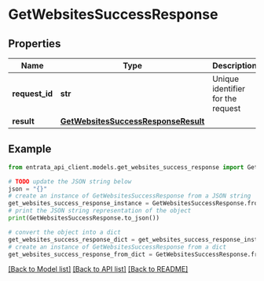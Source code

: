 # GetWebsitesSuccessResponse


## Properties

Name | Type | Description | Notes
------------ | ------------- | ------------- | -------------
**request_id** | **str** | Unique identifier for the request | 
**result** | [**GetWebsitesSuccessResponseResult**](GetWebsitesSuccessResponseResult.md) |  | 

## Example

```python
from entrata_api_client.models.get_websites_success_response import GetWebsitesSuccessResponse

# TODO update the JSON string below
json = "{}"
# create an instance of GetWebsitesSuccessResponse from a JSON string
get_websites_success_response_instance = GetWebsitesSuccessResponse.from_json(json)
# print the JSON string representation of the object
print(GetWebsitesSuccessResponse.to_json())

# convert the object into a dict
get_websites_success_response_dict = get_websites_success_response_instance.to_dict()
# create an instance of GetWebsitesSuccessResponse from a dict
get_websites_success_response_from_dict = GetWebsitesSuccessResponse.from_dict(get_websites_success_response_dict)
```
[[Back to Model list]](../README.md#documentation-for-models) [[Back to API list]](../README.md#documentation-for-api-endpoints) [[Back to README]](../README.md)


